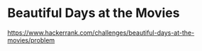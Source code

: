 # Beautiful Days at the Movies

https://www.hackerrank.com/challenges/beautiful-days-at-the-movies/problem